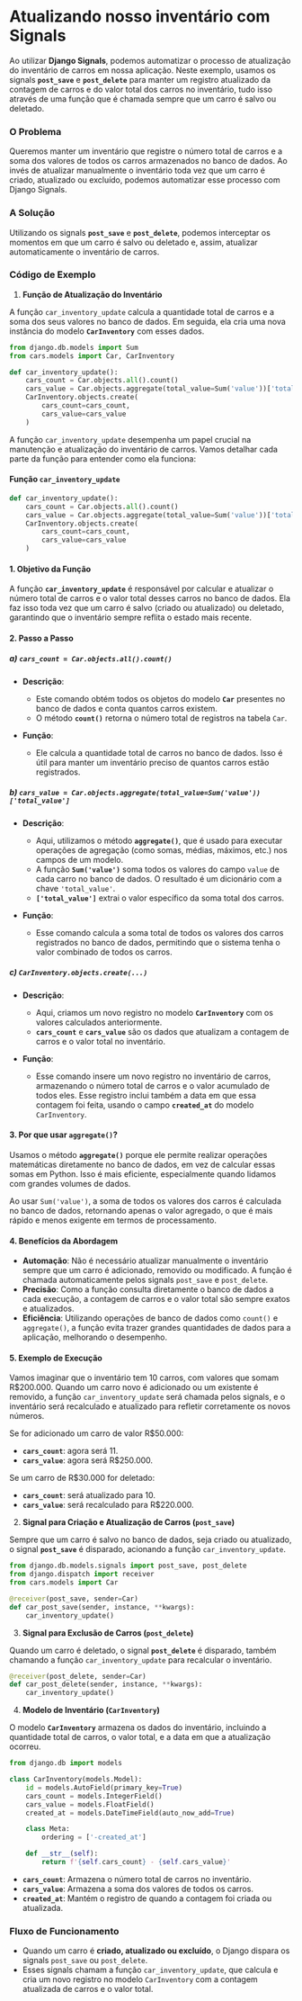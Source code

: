 # Atualizando nosso inventário com Signals

Ao utilizar **Django Signals**, podemos automatizar o processo de atualização do inventário de carros em nossa aplicação. Neste exemplo, usamos os signals **`post_save`** e **`post_delete`** para manter um registro atualizado da contagem de carros e do valor total dos carros no inventário, tudo isso através de uma função que é chamada sempre que um carro é salvo ou deletado.

### O Problema
Queremos manter um inventário que registre o número total de carros e a soma dos valores de todos os carros armazenados no banco de dados. Ao invés de atualizar manualmente o inventário toda vez que um carro é criado, atualizado ou excluído, podemos automatizar esse processo com Django Signals.

### A Solução
Utilizando os signals **`post_save`** e **`post_delete`**, podemos interceptar os momentos em que um carro é salvo ou deletado e, assim, atualizar automaticamente o inventário de carros.

### Código de Exemplo

1. **Função de Atualização do Inventário**

A função `car_inventory_update` calcula a quantidade total de carros e a soma dos seus valores no banco de dados. Em seguida, ela cria uma nova instância do modelo **`CarInventory`** com esses dados.

```python
from django.db.models import Sum
from cars.models import Car, CarInventory

def car_inventory_update():
    cars_count = Car.objects.all().count()
    cars_value = Car.objects.aggregate(total_value=Sum('value'))['total_value']
    CarInventory.objects.create(
        cars_count=cars_count,
        cars_value=cars_value
    )
```

A função `car_inventory_update` desempenha um papel crucial na manutenção e atualização do inventário de carros. Vamos detalhar cada parte da função para entender como ela funciona:

#### Função `car_inventory_update`

```python
def car_inventory_update():
    cars_count = Car.objects.all().count()
    cars_value = Car.objects.aggregate(total_value=Sum('value'))['total_value']
    CarInventory.objects.create(
        cars_count=cars_count,
        cars_value=cars_value
    )
```

#### 1. **Objetivo da Função**
A função **`car_inventory_update`** é responsável por calcular e atualizar o número total de carros e o valor total desses carros no banco de dados. Ela faz isso toda vez que um carro é salvo (criado ou atualizado) ou deletado, garantindo que o inventário sempre reflita o estado mais recente.

#### 2. **Passo a Passo**

##### a) `cars_count = Car.objects.all().count()`

- **Descrição**: 
    - Este comando obtém todos os objetos do modelo **`Car`** presentes no banco de dados e conta quantos carros existem.
    - O método **`count()`** retorna o número total de registros na tabela `Car`.
  
- **Função**:
    - Ele calcula a quantidade total de carros no banco de dados. Isso é útil para manter um inventário preciso de quantos carros estão registrados.

##### b) `cars_value = Car.objects.aggregate(total_value=Sum('value'))['total_value']`

- **Descrição**:
    - Aqui, utilizamos o método **`aggregate()`**, que é usado para executar operações de agregação (como somas, médias, máximos, etc.) nos campos de um modelo.
    - A função **`Sum('value')`** soma todos os valores do campo `value` de cada carro no banco de dados. O resultado é um dicionário com a chave `'total_value'`.
    - **`['total_value']`** extrai o valor específico da soma total dos carros.

- **Função**:
    - Esse comando calcula a soma total de todos os valores dos carros registrados no banco de dados, permitindo que o sistema tenha o valor combinado de todos os carros.

##### c) `CarInventory.objects.create(...)`

- **Descrição**:
    - Aqui, criamos um novo registro no modelo **`CarInventory`** com os valores calculados anteriormente.
    - **`cars_count`** e **`cars_value`** são os dados que atualizam a contagem de carros e o valor total no inventário.

- **Função**:
    - Esse comando insere um novo registro no inventário de carros, armazenando o número total de carros e o valor acumulado de todos eles. Esse registro inclui também a data em que essa contagem foi feita, usando o campo **`created_at`** do modelo `CarInventory`.

#### 3. **Por que usar `aggregate()`?**
Usamos o método **`aggregate()`** porque ele permite realizar operações matemáticas diretamente no banco de dados, em vez de calcular essas somas em Python. Isso é mais eficiente, especialmente quando lidamos com grandes volumes de dados.

Ao usar `Sum('value')`, a soma de todos os valores dos carros é calculada no banco de dados, retornando apenas o valor agregado, o que é mais rápido e menos exigente em termos de processamento.

#### 4. **Benefícios da Abordagem**
- **Automação**: Não é necessário atualizar manualmente o inventário sempre que um carro é adicionado, removido ou modificado. A função é chamada automaticamente pelos signals `post_save` e `post_delete`.
- **Precisão**: Como a função consulta diretamente o banco de dados a cada execução, a contagem de carros e o valor total são sempre exatos e atualizados.
- **Eficiência**: Utilizando operações de banco de dados como `count()` e `aggregate()`, a função evita trazer grandes quantidades de dados para a aplicação, melhorando o desempenho.

#### 5. **Exemplo de Execução**
Vamos imaginar que o inventário tem 10 carros, com valores que somam R$200.000. Quando um carro novo é adicionado ou um existente é removido, a função `car_inventory_update` será chamada pelos signals, e o inventário será recalculado e atualizado para refletir corretamente os novos números.

Se for adicionado um carro de valor R$50.000:
- **`cars_count`**: agora será 11.
- **`cars_value`**: agora será R$250.000.

Se um carro de R$30.000 for deletado:
- **`cars_count`**: será atualizado para 10.
- **`cars_value`**: será recalculado para R$220.000.

2. **Signal para Criação e Atualização de Carros (`post_save`)**

Sempre que um carro é salvo no banco de dados, seja criado ou atualizado, o signal **`post_save`** é disparado, acionando a função `car_inventory_update`.

```python
from django.db.models.signals import post_save, post_delete
from django.dispatch import receiver
from cars.models import Car

@receiver(post_save, sender=Car)
def car_post_save(sender, instance, **kwargs):
    car_inventory_update()
```

3. **Signal para Exclusão de Carros (`post_delete`)**

Quando um carro é deletado, o signal **`post_delete`** é disparado, também chamando a função `car_inventory_update` para recalcular o inventário.

```python
@receiver(post_delete, sender=Car)
def car_post_delete(sender, instance, **kwargs):
    car_inventory_update()
```

4. **Modelo de Inventário (`CarInventory`)**

O modelo **`CarInventory`** armazena os dados do inventário, incluindo a quantidade total de carros, o valor total, e a data em que a atualização ocorreu.

```python
from django.db import models

class CarInventory(models.Model):
    id = models.AutoField(primary_key=True)
    cars_count = models.IntegerField()
    cars_value = models.FloatField()
    created_at = models.DateTimeField(auto_now_add=True)

    class Meta:
        ordering = ['-created_at']

    def __str__(self):
        return f'{self.cars_count} - {self.cars_value}'
```

- **`cars_count`**: Armazena o número total de carros no inventário.
- **`cars_value`**: Armazena a soma dos valores de todos os carros.
- **`created_at`**: Mantém o registro de quando a contagem foi criada ou atualizada.

### Fluxo de Funcionamento
- Quando um carro é **criado, atualizado ou excluído**, o Django dispara os signals `post_save` ou `post_delete`.
- Esses signals chamam a função `car_inventory_update`, que calcula e cria um novo registro no modelo `CarInventory` com a contagem atualizada de carros e o valor total.
